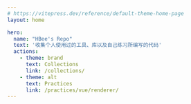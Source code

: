 ```yaml
---
# https://vitepress.dev/reference/default-theme-home-page
layout: home

hero:
  name: "HBee's Repo"
  text: '收集个人使用过的工具、库以及自己练习所编写的代码'
  actions:
    - theme: brand
      text: Collections
      link: /collections/
    - theme: alt
      text: Practices
      link: /practices/vue/renderer/
---
```

